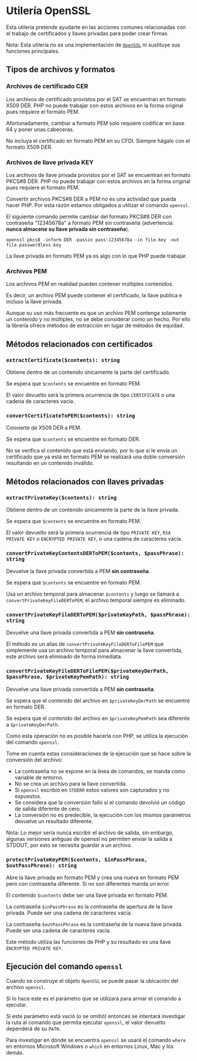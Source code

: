 # Utilería OpenSSL

Esta utilería pretende ayudarte en las acciones comunes relacionadas con el trabajo de
certificados y llaves privadas para poder crear firmas.

Nota: Esta utilería no es una implementación de [`OpenSSL`](https://www.openssl.org/)
ni sustituye sus funciones principales.

## Tipos de archivos y formatos

### Archivos de certificado CER

Los archivos de certificado provistos por el SAT se encuentran en formato X509 DER.
PHP no puede trabajar con estos archivos en la forma original pues requiere el formato PEM.

Afortunadamente, cambiar a formato PEM solo requiere codificar en base 64 y poner unas cabeceras.

No incluya el certificado en formato PEM en su CFDI. Siempre hágalo con el formato X509 DER.

### Archivos de llave privada KEY

Los archivos de llave privada provistos por el SAT se encuentran en formato PKCS#8 DER.
PHP no puede trabajar con estos archivos en la forma original pues requiere el formato PEM.

Convertir archivos PKCS#8 DER a PEM no es una actividad que pueda hacer PHP.
Por esta razón estamos obligados a utilizar el comando `openssl`.

El siguiente comando permite cambiar del formato PKCS#8 DER con contraseña "12345678a" a
formato PEM sin contraseña (advertencia: **nunca almacene su llave privada sin contraseña**).

```shell
openssl pkcs8 -inform DER -passin pass:12345678a -in file.key -out file.passwordless.key
```

La llave privada en formato PEM ya es algo con lo que PHP puede trabajar.

### Archivos PEM

Los archivos PEM en realidad pueden contener múltiples contenidos.

Es decir, un archivo PEM puede contener el certificado, la llave publica e incluso la llave privada.

Aunque su uso más frecuente es que un archivo PEM contenga solamente un contenido y no múltiples,
no se debe considerar como un hecho. Por ello la librería ofrece métodos de extracción en lugar de métodos de equidad.

## Métodos relacionados con certificados

### `extractCertificate($contents): string`

Obtiene dentro de un contenido únicamente la parte del certificado.

Se espera que `$contents` se encuentre en formato PEM.

El valor devuelto será la primera ocurrencia de tipo `CERTIFICATE` o una cadena de caracteres vacía.

### `convertCertificateToPEM($contents): string`

Convierte de X509 DER a PEM.

Se espera que `$contents` se encuentre en formato DER.

No se verifica el contenido que está enviando, por lo que si le envía un certificado que ya está en formato PEM
se realizará una doble conversión resultando en un contenido inválido.

## Métodos relacionados con llaves privadas

### `extractPrivateKey($contents): string`

Obtiene dentro de un contenido únicamente la parte de la llave privada.

Se espera que `$contents` se encuentre en formato PEM.

El valor devuelto será la primera ocurrencia de tipo `PRIVATE KEY`, `RSA PRIVATE KEY` o `ENCRYPTED PRIVATE KEY`,
o una cadena de caracteres vacía.

### `convertPrivateKeyContentsDERToPEM($contents, $passPhrase): string`

Devuelve la llave privada convertida a PEM **sin contraseña**.

Se espera que `$contents` se encuentre en formato PEM.

Usa un archivo temporal para almacenar `$contents` y luego se llamará a `convertPrivateKeyFileDERToPEM`;
el archivo temporal siempre es eliminado.

### `convertPrivateKeyFileDERToPEM($privateKeyPath, $passPhrase): string`

Devuelve una llave privada convertida a PEM **sin contraseña**.

El método es un alias de `convertPrivateKeyFileDERToFilePEM` que simplemente usa
un archivo temporal para almacenar la llave convertida, este archivo será eliminado de forma inmediata.

### `convertPrivateKeyFileDERToFilePEM($privateKeyDerPath, $passPhrase, $privateKeyPemPath): string`

Devuelve una llave privada convertida a PEM **sin contraseña**.

Se espera que el contenido del archivo en `$privateKeyDerPath` se encuentre en formato DER.

Se espera que el contenido del archivo en `$privateKeyPemPath` sea diferente a `$privateKeyDerPath`.

Como esta operación no es posible hacerla con PHP, se utiliza la ejecución del comando `openssl`.

Tome en cuenta estas consideraciones de la ejecución que se hace sobre la conversión del archivo:

- La contraseña no se expone en la línea de comandos, se manda como variable de entorno.
- No se crea un archivo para la llave convertida.
- Si `openssl` escribió en `STDERR` estos valores son capturados y no expuestos.
- Se considera que la conversión falló si el comando devolvió un código de salida diferente de cero.
- La conversión no es predecible, la ejecución con los mismos parámetros devuelve un resultado diferente.

Nota: Lo mejor sería nunca escribir el archivo de salida, sin embargo, algunas versiones antiguas de openssl
no permiten enviar la salida a STDOUT, por esto se necesita guardar a un archivo.

### `protectPrivateKeyPEM($contents, $inPassPhrase, $outPassPhrase): string`

Abre la llave privada en formato PEM y crea una nueva en formato PEM pero con contraseña diferente.
Si no son diferentes manda un error.

El contenido `$contents` debe ser una llave privada en formato PEM.

La contraseña `$inPassPhrase` es la contraseña de apertura de la llave privada.
Puede ser una cadena de caracteres vacía.

La contraseña `$outPassPhrase` es la contraseña de la nueva llave privada.
Puede ser una cadena de caracteres vacía.

Este método utiliza las funciones de PHP y su resultado es una llave `ENCRYPTED PRIVATE KEY`.


## Ejecución del comando `openssl`

Cuando se construye el objeto `OpenSSL` se puede pasar la ubicación del archivo `openssl`.

Si lo hace este es el parámetro que se utilizará para armar el comando a ejecutar.

Si este parámetro está vació (o se omitió) entonces se intentará investigar la ruta
al comando que permita ejecutar `openssl`, el valor devuelto dependerá de su `PATH`.

Para investigar en dónde se encuentra `openssl` se usará el comando `where` en entornos Microsoft Windows
o `which` en entornos Linux, Mac y los demás.
